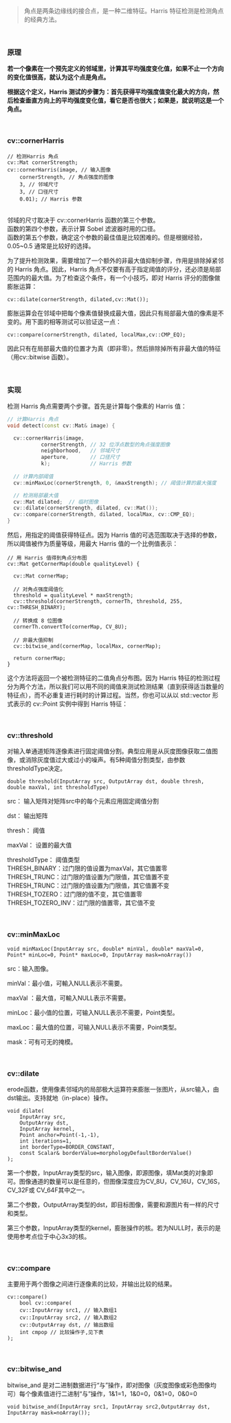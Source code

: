 > 角点是两条边缘线的接合点，是一种二维特征。Harris 特征检测是检测角点的经典方法。

<br>

### 原理

**若一个像素在一个预先定义的邻域里，计算其平均强度变化值，如果不止一个方向的变化值很高，就认为这个点是角点。**

**根据这个定义，Harris 测试的步骤为：首先获得平均强度值变化最大的方向，然后检查垂直方向上的平均强度变化值，看它是否也很大；如果是，就说明这是一个角点。**

<br>

### cv::cornerHarris

```
// 检测Harris 角点
cv::Mat cornerStrength;
cv::cornerHarris(image, // 输入图像
    cornerStrength, // 角点强度的图像
    3, // 邻域尺寸
    3, // 口径尺寸
    0.01); // Harris 参数
```
<br>
邻域的尺寸取决于 cv::cornerHarris 函数的第三个参数。<br>
函数的第四个参数，表示计算 Sobel 滤波器时用的口径。<br>
函数的第五个参数，确定这个参数的最佳值是比较困难的。但是根据经验， 0.05~0.5 通常是比较好的选择。

为了提升检测效果，需要增加了一个额外的非最大值抑制步骤，作用是排除掉紧邻的 Harris 角点。因此，Harris 角点不仅要有高于指定阈值的评分，还必须是局部范围内的最大值。为了检查这个条件，有一个小技巧，即对 Harris 评分的图像做膨胀运算：
```
cv::dilate(cornerStrength, dilated,cv::Mat());
```

膨胀运算会在邻域中把每个像素值替换成最大值，因此只有局部最大值的像素是不变的。用下面的相等测试可以验证这一点：
```
cv::compare(cornerStrength, dilated, localMax,cv::CMP_EQ);
```

因此只有在局部最大值的位置才为真（即非零）。然后排除掉所有非最大值的特征（用cv::bitwise 函数）。

<br>

### 实现

检测 Harris 角点需要两个步骤。首先是计算每个像素的 Harris 值：
```c++
// 计算Harris 角点
void detect(const cv::Mat& image) {

  cv::cornerHarris(image,
		   cornerStrength, // 32 位浮点数型的角点强度图像
		   neighborhood,   // 邻域尺寸
		   aperture,       // 口径尺寸
		   k);             // Harris 参数
		   
  // 计算内部阈值
  cv::minMaxLoc(cornerStrength, 0, &maxStrength); // 阈值计算的最大强度

  // 检测局部最大值
  cv::Mat dilated;  // 临时图像
  cv::dilate(cornerStrength, dilated, cv::Mat());
  cv::compare(cornerStrength, dilated, localMax, cv::CMP_EQ);
}
```

然后，用指定的阈值获得特征点。因为 Harris 值的可选范围取决于选择的参数，所以阈值被作为质量等级，用最大 Harris 值的一个比例值表示：
```
// 用 Harris 值得到角点分布图
cv::Mat getCornerMap(double qualityLevel) {

  cv::Mat cornerMap;

  // 对角点强度阈值化
  threshold = qualityLevel * maxStrength;
  cv::threshold(cornerStrength, cornerTh, threshold, 255, cv::THRESH_BINARY);

  // 转换成 8 位图像
  cornerTh.convertTo(cornerMap, CV_8U);

  // 非最大值抑制
  cv::bitwise_and(cornerMap, localMax, cornerMap);

  return cornerMap;
}
```

这个方法将返回一个被检测特征的二值角点分布图。因为 Harris 特征的检测过程分为两个方法，所以我们可以用不同的阈值来测试检测结果（直到获得适当数量的特征点），而不必重复进行耗时的计算过程。当然，你也可以从以 std::vector 形式表示的 cv::Point 实例中得到 Harris 特征：

<br>

### cv::threshold

对输入单通道矩阵逐像素进行固定阈值分割。典型应用是从灰度图像获取二值图像，或消除灰度值过大或过小的噪声。有5种阈值分割类型，由参数thresholdType决定。

```
double threshold(InputArray src, OutputArray dst, double thresh, double maxVal, int thresholdType)
```

src： 输入矩阵对矩阵src中的每个元素应用固定阈值分割

dst： 输出矩阵

thresh： 阈值

maxVal： 设置的最大值

thresholdType： 阈值类型<br>
THRESH_BINARY：过门限的值设置为maxVal，其它值置零<br>
THRESH_TRUNC：过门限的值设置为门限值，其它值置不变<br>
THRESH_TRUNC：过门限的值设置为门限值，其它值置不变<br>
THRESH_TOZERO：过门限的值不变，其它值置零<br>
THRESH_TOZERO_INV：过门限的值置零，其它值不变<br>

<br>

### cv::minMaxLoc

```
void minMaxLoc(InputArray src, double* minVal, double* maxVal=0, Point* minLoc=0, Point* maxLoc=0, InputArray mask=noArray())
```

src：输入图像。

minVal：最小值，可輸入NULL表示不需要。

maxVal ：最大值，可輸入NULL表示不需要。

minLoc：最小值的位置，可输入NULL表示不需要，Point类型。

maxLoc：最大值的位置，可输入NULL表示不需要，Point类型。

mask：可有可无的掩模。

<br>

### cv::dilate

erode函数，使用像素邻域内的局部极大运算符来膨胀一张图片，从src输入，由dst输出。支持就地（in-place）操作。

```
void dilate(  
    InputArray src,  
    OutputArray dst,  
    InputArray kernel,  
    Point anchor=Point(-1,-1),  
    int iterations=1,  
    int borderType=BORDER_CONSTANT,  
    const Scalar& borderValue=morphologyDefaultBorderValue()   
); 
```

第一个参数，InputArray类型的src，输入图像，即源图像，填Mat类的对象即可。图像通道的数量可以是任意的，但图像深度应为CV_8U，CV_16U，CV_16S，CV_32F或 CV_64F其中之一。

第二个参数，OutputArray类型的dst，即目标图像，需要和源图片有一样的尺寸和类型。

第三个参数，InputArray类型的kernel，膨胀操作的核。若为NULL时，表示的是使用参考点位于中心3x3的核。

<br>

### cv::compare

主要用于两个图像之间进行逐像素的比较，并输出比较的结果。

```
cv::compare()
	bool cv::compare(
	cv::InputArray src1, // 输入数组1
	cv::InputArray src2, // 输入数组2
	cv::OutputArray dst, // 输出数组
	int cmpop // 比较操作子,见下表 
);
```
<br>

### cv::bitwise_and

bitwise_and 是对二进制数据进行“与”操作，即对图像（灰度图像或彩色图像均可）每个像素值进行二进制“与”操作，1&1=1，1&0=0，0&1=0，0&0=0

```
void bitwise_and(InputArray src1, InputArray src2,OutputArray dst, InputArray mask=noArray());
```
<br>
